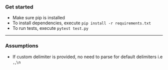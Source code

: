 ### Get started

- Make sure pip is installed
- To install dependencies, execute ```pip install -r requirements.txt```
- To run tests, execute ```pytest test.py```
---
### Assumptions

- If custom delimiter is provided, no need to parse for default delimiters i.e ```,```,```\n```